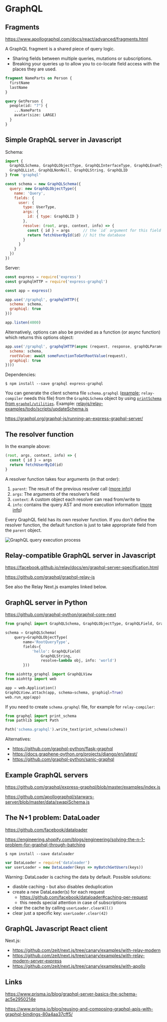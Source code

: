 GraphQL
=======

Fragments
---------

https://www.apollographql.com/docs/react/advanced/fragments.html

A GraphQL fragment is a shared piece of query logic.

- Sharing fields between multiple queries, mutations or subscriptions.
- Breaking your queries up to allow you to co-locate field access with the places they are used.

```graphql
fragment NameParts on Person {
  firstName
  lastName
}

query GetPerson {
  people(id: "7") {
    ...NameParts
    avatar(size: LARGE)
  }
}
```

Simple GraphQL server in Javascript
-----------------------------------

Schema:

```javascript
import { 
  GraphQLSchema, GraphQLObjectType, GraphQLInterfaceType, GraphQLEnumType,
  GraphQLList, GraphQLNonNull, GraphQLString, GraphQLID
} from 'graphql'

const schema = new GraphQLSchema({
  query: new GraphQLObjectType({
    name: 'Query',
    fields: {
      user: {
        type: UserType,
        args: {
          id: { type: GraphQLID }
        },
        resolve: (root, args, context, info) => {
          const { id } = args      // the `id` argument for this field is declared above
          return fetchUserById(id) // hit the database
        }
      }
    }
  })
})
```

Server:

```javascript
const express = require('express')
const graphqlHTTP = require('express-graphql')

const app = express()

app.use('/graphql', graphqlHTTP({
  schema: schema,
  graphiql: true
}))

app.listen(4000)
```

Alternatively, options can also be provided as a function (or async function) which returns this options object:

```javascript
app.use('/graphql', graphqlHTTP(async (request, response, graphQLParams) => ({
  schema: schema,
  rootValue: await someFunctionToGetRootValue(request),
  graphiql: true
})))
```

Dependencies:

```shell
$ npm install --save graphql express-graphql
```

You can generate the client schema file `schema.graphql` ([example](https://github.com/zeit/next.js/blob/canary/examples/with-relay-modern-server-express/server/schema.graphql); `relay-compiler` needs this file) from the `GraphQLSchema` object by using [`printSchema` from `graphql/utilities`](https://graphql.org/graphql-js/utilities/#printschema). Example: [relayjs/relay-examples/todo/scripts/updateSchema.js](https://github.com/relayjs/relay-examples/blob/master/todo/scripts/updateSchema.js)

https://graphql.org/graphql-js/running-an-express-graphql-server/


The resolver function
---------------------

In the example above:

```javascript
(root, args, context, info) => {
  const { id } = args
  return fetchUserById(id)
}
```

A resolver function takes four arguments (in that order):

1. `parent`: The result of the previous resolver call ([more info](https://www.prisma.io/blog/graphql-server-basics-the-schema-ac5e2950214e#9d03))
2. `args`: The arguments of the resolver’s field
3. `context`: A custom object each resolver can read from/write to
4. `info`: contains the query AST and more execution information ([more info](https://www.prisma.io/blog/graphql-server-basics-demystifying-the-info-argument-in-graphql-resolvers-6f26249f613a))

Every GraphQL field has its own resolver function. If you don't define the resolver function, the default function is just to take appropriate field from the `parent` object.

![GraphQL query execution process](https://cdn-images-1.medium.com/max/2880/1*2UStyS7v3NIZKl2cLsBtYA.png)


Relay-compatible GraphQL server in Javascript 
---------------------------------------------

https://facebook.github.io/relay/docs/en/graphql-server-specification.html

https://github.com/graphql/graphql-relay-js

See also the Relay Next.js examples linked below.


GraphQL server in Python
------------------------

https://github.com/graphql-python/graphql-core-next

```python
from graphql import GraphQLSchema, GraphQLObjectType, GraphQLField, GraphQLString

schema = GraphQLSchema(
    query=GraphQLObjectType(
        name='RootQueryType',
        fields={
            'hello': GraphQLField(
                GraphQLString,
                resolve=lambda obj, info: 'world')
        }))

from aiohttp_graphql import GraphQLView
from aiohttp import web

app = web.Application()
GraphQLView.attach(app, schema=schema, graphiql=True)
web.run_app(app)
```

If you need to create `schema.graphql` file, for example for `relay-compiler`:

```python
from graphql import print_schema
from pathlib import Path

Path('schema.graphql').write_text(print_schema(schema))
```

Alternatives:

- https://github.com/graphql-python/flask-graphql
- https://docs.graphene-python.org/projects/django/en/latest/
- https://github.com/graphql-python/sanic-graphql


Example GraphQL servers
-----------------------

https://github.com/graphql/express-graphql/blob/master/examples/index.js

https://github.com/apollographql/starwars-server/blob/master/data/swapiSchema.js


The N+1 problem: DataLoader
---------------------------

https://github.com/facebook/dataloader

https://engineering.shopify.com/blogs/engineering/solving-the-n-1-problem-for-graphql-through-batching

```shell
$ npm install --save dataloader
```

```javascript
var DataLoader = require('dataloader')
var userLoader = new DataLoader(keys => myBatchGetUsers(keys))
```

Warning: DataLoader is caching the data by default. Possible solutions:

- diasble caching - but also disables deduplication
- create a new DataLeader(s) for each request
  - https://github.com/facebook/dataloader#caching-per-request
  - this needs special attention in case of subscriptions
- clear the cache by calling `userLoader.clearAll()`
- clear just a specific key: `userLoader.clear(42)`


GraphQL Javascript React client
-------------------------------

Next.js:

- https://github.com/zeit/next.js/tree/canary/examples/with-relay-modern
- https://github.com/zeit/next.js/tree/canary/examples/with-relay-modern-server-express
- https://github.com/zeit/next.js/tree/canary/examples/with-apollo


Links
-----

https://www.prisma.io/blog/graphql-server-basics-the-schema-ac5e2950214e

https://www.prisma.io/blog/reusing-and-composing-graphql-apis-with-graphql-bindings-80a4aa37cff5/


